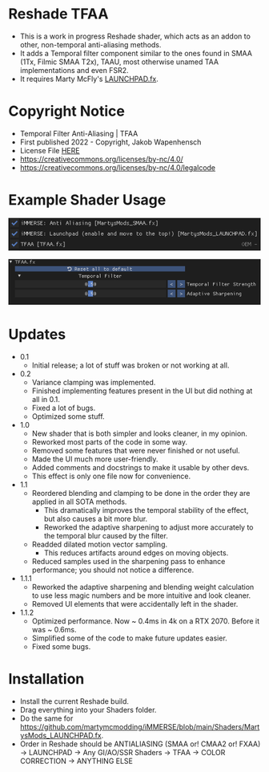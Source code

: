 # Reshade TFAA
- This is a work in progress Reshade shader, which acts as an addon to other, non-temporal anti-aliasing methods.
- It adds a Temporal filter component similar to the ones found in SMAA (1Tx, Filmic SMAA T2x), TAAU, most otherwise unamed TAA implementations and even FSR2. 
- It requires Marty McFly's [LAUNCHPAD.fx](https://github.com/martymcmodding/iMMERSE/blob/main/Shaders/MartysMods_LAUNCHPAD.fx).


# Copyright Notice
 - Temporal Filter Anti-Aliasing | TFAA
 - First published 2022 - Copyright, Jakob Wapenhensch
 - License File [HERE](LICENSE)
 - https://creativecommons.org/licenses/by-nc/4.0/
 - https://creativecommons.org/licenses/by-nc/4.0/legalcode

# Example Shader Usage
![](shader_order_example.png)

![](ui.png)


  
# Updates
- 0.1 
  - Initial release; a lot of stuff was broken or not working at all.
- 0.2 
  - Variance clamping was implemented.
  - Finished implementing features present in the UI but did nothing at all in 0.1.
  - Fixed a lot of bugs.
  - Optimized some stuff.
- 1.0
  - New shader that is both simpler and looks cleaner, in my opinion.
  - Reworked most parts of the code in some way.
  - Removed some features that were never finished or not useful.
  - Made the UI much more user-friendly.
  - Added comments and docstrings to make it usable by other devs.
  - This effect is only one file now for convenience.
- 1.1
  - Reordered blending and clamping to be done in the order they are applied in all SOTA methods.
    - This dramatically improves the temporal stability of the effect, but also causes a bit more blur.
    - Reworked the adaptive sharpening to adjust more accurately to the temporal blur caused by the filter.
  - Readded dilated motion vector sampling.
    - This reduces artifacts around edges on moving objects.
  - Reduced samples used in the sharpening pass to enhance performance; you should not notice a difference.
- 1.1.1
  - Reworked the adaptive sharpening and blending weight calculation to use less magic numbers and be more intuitive and look cleaner.
  - Removed UI elements that were accidentally left in the shader.
- 1.1.2
  - Optimized performance. Now ~ 0.4ms in 4k on a RTX 2070. Before it was ~ 0.6ms.
  - Simplified some of the code to make future updates easier.
  - Fixed some bugs.


# Installation
- Install the current Reshade build.
- Drag everything into your Shaders folder.
- Do the same for https://github.com/martymcmodding/iMMERSE/blob/main/Shaders/MartysMods_LAUNCHPAD.fx.
- Order in Reshade should be ANTIALIASING (SMAA or! CMAA2 or! FXAA) -> LAUNCHPAD -> Any GI/AO/SSR Shaders -> TFAA -> COLOR CORRECTION -> ANYTHING ELSE


